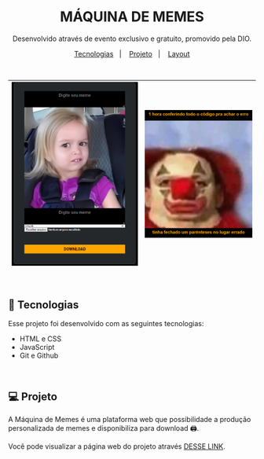 
<h1 align="center"> MÁQUINA DE MEMES</h1>

<p align="center">
Desenvolvido através de evento exclusivo e gratuito, promovido pela DIO.
</p>

<p align="center">
  <a href="#-tecnologias">Tecnologias</a>&nbsp;&nbsp;&nbsp;|&nbsp;&nbsp;&nbsp;
  <a href="#-projeto">Projeto</a>&nbsp;&nbsp;&nbsp;|&nbsp;&nbsp;&nbsp;
  <a href="#-layout">Layout</a>
</p>

<br>

<img alt="máquina de memes" src="./pictures/plataforma.png" width="100%">  | <img alt="download" src="./pictures/my-meme.png" width="100%">
| :---: | :---: |
<br>


## 🚀 Tecnologias

Esse projeto foi desenvolvido com as seguintes tecnologias:

- HTML e CSS
- JavaScript
- Git e Github

<br>

## 💻 Projeto

A Máquina de Memes é uma plataforma web que possibilidade a produção personalizada de memes e disponibiliza para download 🖨️.

Você pode visualizar a página web do projeto através [DESSE LINK](https://janineteodoro.github.io/maquina-de-meme/).